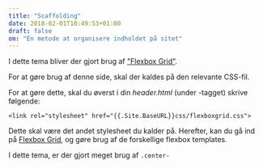 ```yaml
---
title: "Scaffolding"
date: 2018-02-01T10:49:53+01:00
draft: false
om: "En metode at organisere indholdet på sitet"
---
```

I dette tema bliver der gjort brug af ["Flexbox Grid"](http://flexboxgrid.com).

For at gøre brug af denne side, skal der kaldes på den relevante CSS-fil.

For at gøre dette, skal du øverst i din _header.html_ (under <html>-tagget) skrive følgende:

```<link rel="stylesheet" href="{{.Site.BaseURL}}css/flexboxgrid.css">```

Dette skal være det andet stylesheet du kalder på. Herefter, kan du gå ind på [Flexbox Grid](http://flexboxgrid.com), og gøre brug af de forskellige flexbox templates.

I dette tema, er der gjort meget brug af ```.center-```
